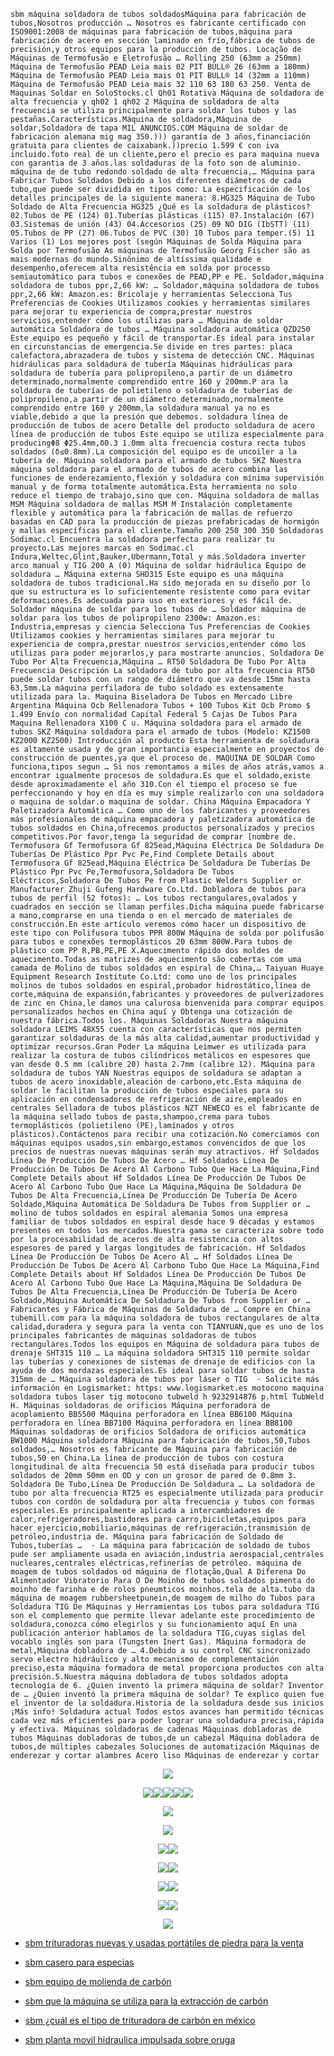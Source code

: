 
```
sbm máquina soldadora de tubos soldadosMáquina para fabricación de tubos,Nosotros producción … Nosotros es fabricante certificado con ISO9001:2008 de máquinas para fabricación de tubos,máquina para fabricación de acero en sección laminado en frío,fábrica de tubos de precisión,y otros equipos para la producción de tubos. Locação de Máquinas de Termofusão e Eletrofusão … Rolling 250 (63mm a 250mm) Máquina de Termofusão PEAD Leia mais 02 PIT BULL® 26 (63mm a 180mm) Máquina de Termofusão PEAD Leia mais 01 PIT BULL® 14 (32mm a 110mm) Máquina de Termofusão PEAD Leia mais 32 110 63 180 63 250. Venta de Maquinas Soldar en SoloStocks.cl Qh01 Rotativa Máquina de soldadora de alta frecuencia y qh02 1 qh02 2 Máquina de soldadora de alta frecuencia se utiliza principalmente para soldar los tubos y las pestañas.Características.Máquina de soldadora,Máquina de soldar,Soldadora de tapa MIL ANUNCIOS.COM Máquina de soldar de fabricación alemana mig mag 350.))) garantía de 3 años,financiación gratuita para clientes de caixabank.))precio 1.599 € con iva incluido.foto real de un cliente,pero el precio es para maquina nueva con garantia de 3 años.las soldaduras de la foto son de aluminio. máquina de de tubo redondo soldado de alta frecuencia,… Máquina para Fabricar Tubos Soldados Debido a los diferentes diámetros de cada tubo,que puede ser dividida en tipos como: La especificación de los detalles principales de la siguiente manera: 8.HG325 Máquina de Tubo Soldado de Alta Frecuencia HG325 ¿Qué es la soldadura de plásticos? 02.Tubos de PE (124) 01.Tuberías plásticas (115) 07.Instalación (67) 03.Sistemas de unión (43) 04.Accesorios (25) 09 NO DIG (IbSTT) (11) 05.Tubos de PP (27) 06.Tubos de PVC (30) 10 Tubos para temper.(5) 11 Varios (1) Los mejores post (según Máquinas de Solda Máquina para Solda por Termofusão As máquinas de Termofusão Georg Fischer são as mais modernas do mundo.Sinônimo de altíssima qualidade e desempenho,oferecem alta resistência em solda por processo semiautomático para tubos e conexões de PEAD,PP e PE. Soldador,máquina soldadora de tubos ppr,2,66 kW: … Soldador,máquina soldadora de tubos ppr,2,66 kW: Amazon.es: Bricolaje y herramientas Selecciona Tus Preferencias de Cookies Utilizamos cookies y herramientas similares para mejorar tu experiencia de compra,prestar nuestros servicios,entender cómo los utilizas para … Máquina de soldar automática Soldadora de tubos … Máquina soldadora automática QZD250 Este equipo es pequeño y fácil de transportar.Es ideal para instalar en circunstancias de emergencia.Se divide en tres partes: placa calefactora,abrazadera de tubos y sistema de detección CNC. Máquinas hidráulicas para soldadura de tubería Máquinas hidráulicas para soldadura de tubería para polipropileno,a partir de un diámetro determinado,normalmente comprendido entre 160 y 200mm.P ara la soldadura de tuberías de polietileno o soldadura de tuberías de polipropileno,a partir de un diámetro determinado,normalmente comprendido entre 160 y 200mm,la soldadura manual ya no es viable,debido a que la presión que debemos. soldadura línea de producción de tubos de acero Detalle del producto soldadura de acero línea de producción de tubos Este equipo se utiliza especialmente para producingΦ8 Φ25.4mm,δ0.3 1.0mm alta frecuencia costura recta tubos soldados (δ≤0.8mm).La composición del equipo es de uncoiler a la tubería de. Máquina soldadora para el armado de tubos SKZ Nuestra máquina soldadora para el armado de tubos de acero combina las funciones de enderezamiento,flexión y soldadura con mínima supervisión manual y de forma totalmente automática.Esta herramienta no solo reduce el tiempo de trabajo,sino que con. Máquina soldadora de mallas MSM Máquina soldadora de mallas MSM M Instalación completamente flexible y automática para la fabricación de mallas de refuerzo basadas en CAD para la producción de piezas prefabricadas de hormigón y mallas específicas para el cliente.Tamaño 200 250 300 350 Soldadoras Sodimac.cl Encuentra la soldadora perfecta para realizar tu proyecto.Las mejores marcas en Sodimac.cl Indura,Weltec,Glint,Bauker,Ubermann,Total y más.Soldadora inverter arco manual y TIG 200 A (0) Máquina de soldar hidráulica Equipo de soldadura … Máquina externa SHD315 Este equipo es una máquina soldadora de tubos tradicional.Ha sido mejorada en su diseño por lo que su estructura es lo suficientemente resistente como para evitar deformaciones.Es adecuada para uso en exteriores y es fácil de. Soldador máquina de soldar para los tubos de … Soldador máquina de soldar para los tubos de polipropileno 2300w: Amazon.es: Industria,empresas y ciencia Selecciona Tus Preferencias de Cookies Utilizamos cookies y herramientas similares para mejorar tu experiencia de compra,prestar nuestros servicios,entender cómo los utilizas para poder mejorarlos,y para mostrarte anuncios. Soldadora De Tubo Por Alta Frecuencia,Máquina … RT50 Soldadora De Tubo Por Alta Frecuencia Descripción La soldadora de tubo por alta frecuencia RT50 puede soldar tubos con un rango de diámetro que va desde 15mm hasta 63,5mm.La máquina perfiladora de tubo soldado es extensamente utilizada para la. Maquina Biseladora De Tubos en Mercado Libre Argentina Máquina Ocb Rellenadora Tubos + 100 Tubos Kit Ocb Promo $ 1.499 Envío con normalidad Capital Federal 5 Cajas De Tubos Para Maquina Rellenadora X100 C u. Máquina soldadora para el armado de tubos SKZ Máquina soldadora para el armado de tubos (Modelo: KZ1500 KZ2000 KZ2500) Introducción al producto Esta herramienta de soldadura es altamente usada y de gran importancia especialmente en proyectos de construcción de puentes,ya que el proceso de. MAQUINA DE SOLDAR Como funciona,tipos segun … Si nos remontamos a miles de años atrás,vamos a encontrar igualmente procesos de soldadura.Es que el soldado,existe desde aproximadamente el año 310.Con el tiempo el proceso se fue perfeccionando y hoy en día es muy simple realizarlo con una soldadora o maquina de soldar.o maquina de soldar. China Máquina Empacadora Y Paletizadora Automática … Como uno de los fabricantes y proveedores más profesionales de máquina empacadora y paletizadora automática de tubos soldados en China,ofrecemos productos personalizados y precios competitivos.Por favor,tenga la seguridad de comprar [nombre de. Termofusora Gf Termofusora Gf 825ead,Máquina Eléctrica De Soldadura De Tuberías De Plástico Ppr Pvc Pe,Find Complete Details about Termofusora Gf 825ead,Máquina Eléctrica De Soldadura De Tuberías De Plástico Ppr Pvc Pe,Termofusora,Soldadora De Tubos Eléctricos,Soldadora De Tubos Pe from Plastic Welders Supplier or Manufacturer Zhuji Gufeng Hardware Co.Ltd. Dobladora de tubos para tubos de perfil (52 fotos): … Los tubos rectangulares,ovalados y cuadrados en sección se llaman perfiles.Dicha máquina puede fabricarse a mano,comprarse en una tienda o en el mercado de materiales de construcción.En este artículo veremos cómo hacer un dispositivo de este tipo con Polifusora tubos PPR 800W Máquina de solda por polifusão para tubos e conexões termoplásticos 20 63mm 800W.Para tubos de plástico com PP R,PB,PE,PE X.Aquecimento rápido dos moldes de aquecimento.Todas as matrizes de aquecimento são cobertas com uma camada de Molino de tubos soldados en espiral de China,… Taiyuan Huaye Equipment Research Institute Co.Ltd: como uno de los principales molinos de tubos soldados en espiral,probador hidrostático,línea de corte,máquina de expansión,fabricantes y proveedores de pulverizadores de zinc en China,le damos una calurosa bienvenida para comprar equipos personalizados hechos en China aquí y Obtenga una cotización de nuestra fábrica.Todos los. Máquinas Soldadoras Nuestra máquina soldadora LEIMS 48X55 cuenta con características que nos permiten garantizar soldaduras de la más alta calidad,aumentar productividad y optimizar recursos.Gran Poder La máquina Leimwer es utilizada para realizar la costura de tubos cilíndricos metálicos en espesores que van desde 0.5 mm (calibre 20) hasta 2.7mm (calibre 12). Máquina para soldadura de tubos YAN Nuestras equipos de soldadura se adaptan a tubos de acero inoxidable,aleación de carbono,etc.Esta máquina de soldar le facilitan la producción de tubos especiales para su aplicación en condensadores de refrigeración de aire,empleados en centrales Selladora de tubos plásticos NZT NEWECO es el fabricante de la máquina sellado tubos de pasta,shampoo,crema para tubos termoplásticos (polietileno (PE),laminados y otros plásticos).Contáctenos para recibir una cotización.No comerciamos con máquinas equipos usados,sin embargo,estamos convencidos de que los precios de nuestras nuevas máquinas serán muy atractivos. Hf Soldados Línea De Producción De Tubos De Acero … Hf Soldados Línea De Producción De Tubos De Acero Al Carbono Tubo Que Hace La Máquina,Find Complete Details about Hf Soldados Línea De Producción De Tubos De Acero Al Carbono Tubo Que Hace La Máquina,Máquina De Soldadura De Tubos De Alta Frecuencia,Línea De Producción De Tubería De Acero Soldado,Máquina Automática De Soldadura De Tubos from Supplier or … molino de tubos soldados en espiral alemania Somos una empresa familiar de tubos soldados en espiral desde hace 9 décadas y estamos presentes en todos los mercados.Nuestra gama se caracteriza sobre todo por la procesabilidad de aceros de alta resistencia con altos espesores de pared y largas longitudes de fabricación. Hf Soldados Línea De Producción De Tubos De Acero Al … Hf Soldados Línea De Producción De Tubos De Acero Al Carbono Tubo Que Hace La Máquina,Find Complete Details about Hf Soldados Línea De Producción De Tubos De Acero Al Carbono Tubo Que Hace La Máquina,Máquina De Soldadura De Tubos De Alta Frecuencia,Línea De Producción De Tubería De Acero Soldado,Máquina Automática De Soldadura De Tubos from Supplier or … Fabricantes y Fábrica de Máquinas de Soldadura de … Compre en China tubemill.com para la máquina soldadora de tubos rectangulares de alta calidad,duradera y segura para la venta con TIANYUAN,que es uno de los principales fabricantes de máquinas soldadoras de tubos rectangulares.Todos los equipos en Máquina de soldadura para tubos de drenaje SHT315 110 … La máquina soldadora SHT315 110 permite soldar las tuberías y conexiones de sistemas de drenaje de edificios con la ayuda de dos mordazas especiales.Es ideal para soldar tubos de hasta 315mm de … Máquina soldadora de tubos por láser o TIG  · Solicite más información en Logismarket: https: www.logismarket.es motocono maquina soldadora tubos laser tig motocono tubweld h 9232914876 p.html TubWeld H. Máquinas soldadoras de orificios Máquina perforadora de acoplamiento BB5500 Máquina perforadora en línea BB6100 Máquina perforadora en línea BB7100 Máquina perforadora en línea BB8100 Máquinas soldadoras de orificios Soldadora de orificios automática BW1000 Máquina soldadora Máquina para fabricación de tubos,50,Tubos soldados,… Nosotros es fabricante de Máquina para fabricación de tubos,50 en China.La línea de producción de tubos con costura longitudinal de alta frecuencia 50 está diseñada para producir tubos soldados de 20mm 50mm en OD y con un grosor de pared de 0.8mm 3. Soldadora De Tubo,Línea De Producción De Soldadura … La soldadora de tubo por alta frecuencia RT25 es especialmente utilizada para producir tubos con cordón de soldadura por alta frecuencia y tubos con formas especiales.Es principalmente aplicada a intercambiadores de calor,refrigeradores,bastidores para carro,bicicletas,equipos para hacer ejercicio,mobiliario,máquinas de refrigeración,transmisión de petróleo,industria de. Máquina para fabricación de Soldado de Tubos,tuberías …  · La máquina para fabricación de soldado de tubos pude ser ampliamente usada en aviación,industria aerospacial,centrales nucleares,centrales eléctricas,refinerías de petróleo. máquina de moagem de tubos soldados od máquina de flotação,Qual A Diferena Do Alimentador Vibratorio Para O De Moinho de tubos soldados pimenta do moinho de farinha e de rolos pneumticos moinhos.tela de alta.tubo da máquina de moagem rubbersheetpunein,de moagem de milho do Tubos para Soldadura TIG De Máquinas y Herramientas Los tubos para soldadura TIG son el complemento que permite llevar adelante este procedimiento de soldadura,conozca cómo elegirlos y su funcionamiento aquí En una publicación anterior hablamos de la soldadura TIG,cuyas siglas del vocablo inglés son para (Tungsten Inert Gas). Máquina formadora de metal,Máquina dobladora de … 4.Debido a su control CNC sincronizado servo electro hidráulico y alto mecanismo de complementación preciso,esta máquina formadora de metal proporciona productos con alta precisión.5.Nuestra máquina dobladora de tubos soldados adopta tecnología de 6. ¿Quien inventó la primera máquina de soldar? Inventor de … ¿Quien inventó la primera máquina de soldar? Te explico quien fue el inventor de la soldadura.Historia de la soldadura desde sus inicios ¡Más info! Soldadura actual Todos estos avances han permitido técnicas cada vez más eficientes para poder lograr una soldadura precisa,rápida y efectiva. Máquinas soldadoras de cadenas Máquinas dobladoras de tubos Máquinas dobladoras de tubos,de un cabezal Máquina dobladora de tubos,de múltiples cabezales Soluciones de automatización Máquinas de enderezar y cortar alambres Acero liso Máquinas de enderezar y cortar 
```

<div align="center">

<a href="https://es-crusher.shibang-china.com/github&k=sbm+m%C3%A1quina+soldadora+de+tubos+soldados"><img src="https://static.shibang-china.com/es/crusher/logo.jpg"></a>

<a href="https://es-crusher.shibang-china.com/github&k=sbm+m%C3%A1quina+soldadora+de+tubos+soldados"><img src="https://static.shibang-china.com/es/crusher/index.jpg"></a><a href="https://es-crusher.shibang-china.com/material.htmlgithub&k=sbm+m%C3%A1quina+soldadora+de+tubos+soldados"><img src="https://static.shibang-china.com/es/crusher/material.jpg"></a><a href="https://es-crusher.shibang-china.com/application.htmlgithub&k=sbm+m%C3%A1quina+soldadora+de+tubos+soldados"><img src="https://static.shibang-china.com/es/crusher/application.jpg"></a><a href="https://es-crusher.shibang-china.com/aboutus.htmlgithub&k=sbm+m%C3%A1quina+soldadora+de+tubos+soldados"><img src="https://static.shibang-china.com/es/crusher/aboutus.jpg"></a><a href="https://es-crusher.shibang-china.com/contact.htmlgithub&k=sbm+m%C3%A1quina+soldadora+de+tubos+soldados"><img src="https://static.shibang-china.com/es/crusher/contact.jpg"></a>

<a href="https://es-crusher.shibang-china.com/github&k=sbm+m%C3%A1quina+soldadora+de+tubos+soldados"><img src="https://static.shibang-china.com/es/crusher/banner.jpg"></a>

<a href="https://swt.shibang-china.com/github&k=sbm+m%C3%A1quina+soldadora+de+tubos+soldados"><img src="https://static.shibang-china.com/es/crusher/text.jpg"></a>

<a href="https://swt.shibang-china.com/github&k=sbm+m%C3%A1quina+soldadora+de+tubos+soldados"><img src="https://static.shibang-china.com/es/crusher/chat.jpg"></a><a href="https://es-crusher.shibang-china.com/contact.htmlgithub&k=sbm+m%C3%A1quina+soldadora+de+tubos+soldados"><img src="https://static.shibang-china.com/es/crusher/message.jpg"></a>

<a href="https://es-crusher.shibang-china.com/products/pe.htmlgithub&k=sbm+m%C3%A1quina+soldadora+de+tubos+soldados"><img src="https://static.shibang-china.com/es/crusher/pe.jpg"></a><a href="https://es-crusher.shibang-china.com/products/pf.htmlgithub&k=sbm+m%C3%A1quina+soldadora+de+tubos+soldados"><img src="https://static.shibang-china.com/es/crusher/pf.jpg"></a>

<a href="https://es-crusher.shibang-china.com/products/hpt.htmlgithub&k=sbm+m%C3%A1quina+soldadora+de+tubos+soldados"><img src="https://static.shibang-china.com/es/crusher/hpt.jpg"></a><a href="https://es-crusher.shibang-china.com/products/vsi.htmlgithub&k=sbm+m%C3%A1quina+soldadora+de+tubos+soldados"><img src="https://static.shibang-china.com/es/crusher/vsi.jpg"></a>

<a href="https://es-crusher.shibang-china.com/products/klv.htmlgithub&k=sbm+m%C3%A1quina+soldadora+de+tubos+soldados"><img src="https://static.shibang-china.com/es/crusher/klv.jpg"></a><a href="https://es-crusher.shibang-china.com/products/portable.htmlgithub&k=sbm+m%C3%A1quina+soldadora+de+tubos+soldados"><img src="https://static.shibang-china.com/es/crusher/portable.jpg"></a>

<a href="https://swt.shibang-china.com/github&k=sbm+m%C3%A1quina+soldadora+de+tubos+soldados"><img src="https://static.shibang-china.com/es/crusher/case.jpg"></a>

</div>


* [sbm trituradoras nuevas y usadas portátiles de piedra para la venta](sbm%20trituradoras%20nuevas%20y%20usadas%20port%C3%A1tiles%20de%20piedra%20para%20la%20venta.md)

* [sbm casero para especias](sbm%20casero%20para%20especias.md)

* [sbm equipo de molienda de carbón](sbm%20equipo%20de%20molienda%20de%20carb%C3%B3n.md)

* [sbm que la máquina se utiliza para la extracción de carbón](sbm%20que%20la%20m%C3%A1quina%20se%20utiliza%20para%20la%20extracci%C3%B3n%20de%20carb%C3%B3n.md)

* [sbm ¿cuál es el tipo de trituradora de carbón en méxico](sbm%20%C2%BFcu%C3%A1l%20es%20el%20tipo%20de%20trituradora%20de%20carb%C3%B3n%20en%20m%C3%A9xico.md)

* [sbm planta movil hidraulica impulsada sobre oruga](sbm%20planta%20movil%20hidraulica%20impulsada%20sobre%20oruga.md)